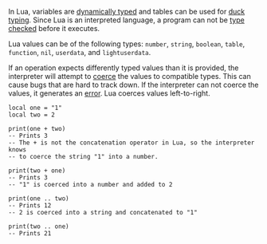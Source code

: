 In Lua, variables are [dynamically typed](http://en.wikipedia.org/wiki/Type_system#Dynamic_type-checking_and_runtime_type_information)
and tables can be used for [duck typing](http://en.wikipedia.org/wiki/Duck_typing).
Since Lua is an interpreted language, a program can not be
[type checked](http://en.wikipedia.org/wiki/Type_safety) before it executes.

Lua values can be of the following types:
```number```, ```string```, ```boolean```, ```table```, ```function```,
```nil```, ```userdata```, and ```lightuserdata```.

If an operation expects differently typed values than it is provided,
the interpreter will attempt to [coerce](http://en.wikipedia.org/wiki/Type_conversion)
the values to compatible types. This can cause bugs that are hard to track down.
If the interpreter can not coerce the values, it generates an [error](#exceptions).
Lua coerces values left-to-right.

    local one = "1"
    local two = 2

    print(one + two)
    -- Prints 3
    -- The + is not the concatenation operator in Lua, so the interpreter knows
    -- to coerce the string "1" into a number.

    print(two + one)
    -- Prints 3
    -- "1" is coerced into a number and added to 2

    print(one .. two)
    -- Prints 12
    -- 2 is coerced into a string and concatenated to "1"

    print(two .. one)
    -- Prints 21
